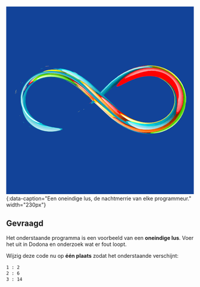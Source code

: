 ![Een oneindige lus, de nachtmerrie van elke programmeur.](media/loop.gif "Een oneindige lus, de nachtmerrie van elke programmeur."){:data-caption="Een oneindige lus, de nachtmerrie van elke programmeur." width="230px"}

## Gevraagd

Het onderstaande programma is een voorbeeld van een **oneindige lus**. Voer het uit in Dodona en onderzoek wat er fout loopt.

Wijzig deze code nu op **één plaats** zodat het onderstaande verschijnt:

```
1 : 2
2 : 6
3 : 14
```